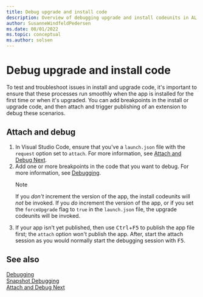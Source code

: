 ```yaml
---
title: Debug upgrade and install code
description: Overview of debugging upgrade and install codeunits in AL for Business Central
author: SusanneWindfeldPedersen
ms.date: 08/01/2022
ms.topic: conceptual
ms.author: solsen
---
```


# Debug upgrade and install code

To test and troubleshoot issues in install and upgrade code, it's important to ensure that these processes run smoothly when the app is installed for the first time or when it's upgraded. You can add breakpoints in the install or upgrade code, and then attach and trigger publishing of an extension to debug these scenarios.

## Attach and debug

1. In Visual Studio Code, ensure that you've a `launch.json` file with the `request` option set to `attach`. For more information, see [Attach and Debug Next](devenv-attach-debug-next.md).  
1. Add one or more breakpoints in the code that you want to debug. For more information, see [Debugging](devenv-debugging.md).  
    > [!NOTE]  
    > If you *don't* increment the version of the app, the install codeunits will *not* be invoked. If you *do* increment the version of the app, or if you set the `forceUpgrade` flag to `true` in the `launch.json` file, the upgrade codeunits will be invoked.
1. If your app isn't yet published, then use <kbd>Ctrl</kbd>+<kbd>F5</kbd>  to publish the app file first; the `attach` option won't publish the app. After, start the attach session as you would normally start the debugging session with <kbd>F5</kbd>.  

## See also

[Debugging](devenv-debugging.md)  
[Snapshot Debugging](devenv-snapshot-debugging.md)  
[Attach and Debug Next](devenv-attach-debug-next.md)  
